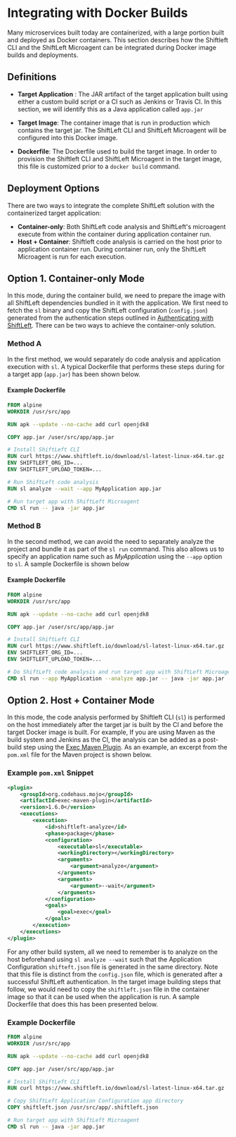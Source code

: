 # Integrating with Docker Builds

Many microservices built today are containerized, with a large portion built and deployed as Docker containers. This section describes how the Shiftleft CLI and the ShiftLeft Microagent can be integrated during Docker image builds and deployments.

## Definitions

- **Target Application** : The JAR artifact of the target application built using either a custom build script or a CI such as Jenkins or Travis CI. In this section, we will identify this as a Java application called `app.jar`
 
- **Target Image**: The container image that is run in production which contains the target jar. The ShiftLeft CLI and ShiftLeft Microagent will be configured into this Docker image. 

- **Dockerfile**: The Dockerfile used to build the target image. In order to provision the Shiftleft CLI and ShiftLeft Microagent in the target image, this file is customized prior to a `docker build` command.

## Deployment Options

There are two ways to integrate the complete ShiftLeft solution with the containerized target application:

* **Container-only**: Both ShiftLeft code analysis and ShiftLeft's microagent execute from within the container during application container run.
* **Host + Container**: Shiftleft code analysis is carried on the host prior to application container run. During container run, only the ShiftLeft Microagent is run for each execution.

## Option 1. Container-only Mode
In this mode, during the container build, we need to prepare the image with all ShiftLeft dependencies bundled in it with the application. We first need to fetch the `sl` binary and copy the ShiftLeft configuration (`config.json`) generated from the authentication steps outlined in [Authenticating with ShiftLeft](../getting-started/authenticating-with-shiftleft.md). There can be two ways to achieve the container-only solution.

### Method A 
In the first method, we would separately do code analysis and application execution with `sl`. A typical Dockerfile that performs these steps during for a target app (`app.jar`) has been shown below.

#### Example Dockerfile 

```Dockerfile
FROM alpine
WORKDIR /usr/src/app

RUN apk --update --no-cache add curl openjdk8

COPY app.jar /user/src/app/app.jar

# Install ShiftLeft CLI
RUN curl https://www.shiftleft.io/download/sl-latest-linux-x64.tar.gz | tar xvz -C /usr/local/bin
ENV SHIFTLEFT_ORG_ID=...
ENV SHIFTLEFT_UPLOAD_TOKEN=...

# Run ShiftLeft code analysis
RUN sl analyze --wait --app MyApplication app.jar

# Run target app with ShiftLeft Microagent
CMD sl run -- java -jar app.jar
```

### Method B

In the second method, we can avoid the need to separately analyze the project and bundle it as part of the `sl run` command. This also allows us to specify an application name such as _MyApplication_ using the `--app` option to `sl`. A sample Dockerfile is shown below

#### Example Dockerfile 

```Dockerfile
FROM alpine
WORKDIR /usr/src/app

RUN apk --update --no-cache add curl openjdk8

COPY app.jar /user/src/app/app.jar

# Install ShiftLeft CLI
RUN curl https://www.shiftleft.io/download/sl-latest-linux-x64.tar.gz | tar xvz -C /usr/local/bin
ENV SHIFTLEFT_ORG_ID=...
ENV SHIFTLEFT_UPLOAD_TOKEN=...

# Do ShiftLeft code analysis and run target app with ShiftLeft Microagent
CMD sl run --app MyApplication --analyze app.jar -- java -jar app.jar
``` 

## Option 2. Host + Container Mode

In this mode, the code analysis performed by Shiftleft CLI (`sl`) is performed on the host immediately after the target jar is built by the CI and before the target Docker image is built. For example, If you are using Maven as the build system and Jenkins as the CI, the analysis can be added as a post-build step using the [Exec Maven Plugin](https://www.mojohaus.org/exec-maven-plugin/). As an example, an excerpt from the `pom.xml` file for the Maven project is shown below. 

### Example `pom.xml` Snippet

```xml
<plugin>
    <groupId>org.codehaus.mojo</groupId>
    <artifactId>exec-maven-plugin</artifactId>
    <version>1.6.0</version>
    <executions>
        <execution>
            <id>shiftleft-analyze</id>
            <phase>package</phase>
            <configuration>
                <executable>sl</executable>
                <workingDirectory></workingDirectory>
                <arguments>
                    <argument>analyze</argument>
                </arguments>
                <arguments>
                    <argument>--wait</argument>
                </arguments>
            </configuration>
            <goals>
                <goal>exec</goal>
            </goals>
        </execution>
    </executions>
</plugin>

```
For any other build system, all we need to remember is to analyze on the host beforehand using `sl analyze --wait` such that the Application Configuration  `shifteft.json` file is generated in the same directory. Note that this file is distinct from the `config.json` file, which is generated after a successful ShiftLeft authentication. In the target image building steps that follow, we would need to copy the `shiftleft.json` file in the container image so that it can be used when the application is run. A sample Dockerfile that does this has been presented below.    

### Example Dockerfile

```Dockerfile
FROM alpine
WORKDIR /usr/src/app

RUN apk --update --no-cache add curl openjdk8

COPY app.jar /user/src/app/app.jar

# Install ShiftLeft CLI
RUN curl https://www.shiftleft.io/download/sl-latest-linux-x64.tar.gz | tar xvz -C /usr/local/bin

# Copy ShiftLeft Application Configuration app directory
COPY shiftleft.json /usr/src/app/.shiftleft.json

# Run target app with ShiftLeft Microagent
CMD sl run -- java -jar app.jar
```
